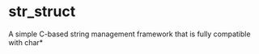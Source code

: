 str_struct
==========

A simple C-based string management framework that is fully compatible with char*
